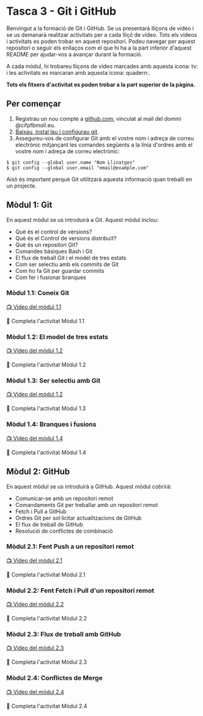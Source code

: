 # Tasca 3 - Git i GitHub

Benvingut a la formació de Git i GitHub. Se us presentarà lliçons de vídeo i se us demanarà realitzar activitats per a cada lliçó de vídeo. Tots els vídeos i activitats es poden trobar en aquest repositori. Podeu navegar per aquest repositori o seguir els enllaços com el que hi ha a la part inferior d'aquest README per ajudar-vos a avançar durant la formació.

A cada mòdul, hi trobareu lliçons de vídeo marcades amb aquesta icona: tv: i les activitats es marcaran amb aquesta icona: quadern:.

**Tots els fitxers d'activitat es poden trobar a la part superior de la pàgina.**

## Per començar

1. Registrau un nou compte a [github.com](https://github.com/), vinculat al mail del domini @cifpfbmoll.eu.
2. [Baixau, instal·lau i configurau git](https://git-scm.com/).
3. Assegureu-vos de configurar Git amb el vostre nom i adreça de correu electrònic mitjançant les comandes següents a la línia d'ordres amb el vostre nom i adreça de correu electrònic:
```
$ git config --global user.name "Nom Llinatges"
$ git config --global user.email "email@example.com"
```
Això és important perquè Git utilitzarà aquesta informació quan treballi en un projecte.

## Mòdul 1: Git

En aquest mòdul se us introduirà a Git. Aquest mòdul inclou:

* Què és el control de versions?
* Què és el Control de versions distribuït?
* Què és un repositori Git?
* Comandes bàsiques Bash i Git
* El flux de treball Git i el model de tres estats
* Com ser selectiu amb els commits de Git
* Com ho fa Git per guardar commits
* Com fer i fusionar branques

### Mòdul 1.1: Coneix Git

[:tv: Vídeo del mòdul 1.1](https://youtu.be/uWsXEmaM3PA)

:notebook: Completa l'activitat Mòdul 1.1

### Mòdul 1.2: El model de tres estats

[:tv: Vídeo del mòdul 1.2](https://youtu.be/yLLZdOIuCfg)

:notebook: Completa l'activitat Mòdul 1.2

### Mòdul 1.3: Ser selectiu amb Git

[:tv: Vídeo del mòdul 1.2](https://youtu.be/3zmolo8YRO8)

:notebook: Completa l'activitat Mòdul 1.3

### Mòdul 1.4: Branques i fusions

[:tv: Vídeo del mòdul 1.4](https://youtu.be/2YDoQZ9nZ4g)

:notebook: Completa l'activitat Mòdul 1.4

## Mòdul 2: GitHub

En aquest mòdul se us introduirà a GitHub. Aquest mòdul cobrirà:

* Comunicar-se amb un repositori remot
* Comandaments Git per treballar amb un repositori remot
* Fetch i Pull a GitHub
* Ordres Git per sol·licitar actualitzacions de GitHub
* El flux de treball de GitHub
* Resolució de conflictes de combinació

### Mòdul 2.1: Fent Push a un repositori remot

[:tv: Vídeo del mòdul 2.1](https://youtu.be/R2bLo-KiYlU)

:notebook: Completa l'activitat Mòdul 2.1

### Mòdul 2.2: Fent Fetch i Pull d'un repositori remot

[:tv: Vídeo del mòdul 2.2](https://youtu.be/gNaCC_8B1k0)

:notebook: Completa l'activitat Mòdul 2.2

### Mòdul 2.3: Flux de treball amb GitHub

[:tv: Vídeo del mòdul 2.3](https://youtu.be/SoaAoATcUxU)

:notebook: Completa l'activitat Mòdul 2.3

### Mòdul 2.4: Conflictes de Merge

[:tv: Vídeo del mòdul 2.4](https://youtu.be/c1210JclnPw)

:notebook: Completa l'activitat Mòdul 2.4
